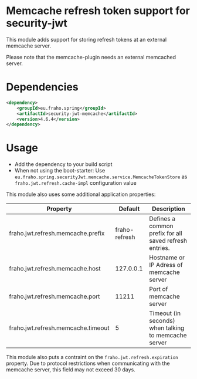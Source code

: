 # Memcache refresh token support for security-jwt

This module adds support for storing refresh tokens at an external memcache server.

Please note that the memcache-plugin needs an external memcached server.

# Dependencies
```xml
<dependency>
    <groupId>eu.fraho.spring</groupId>
    <artifactId>security-jwt-memcache</artifactId>
    <version>4.6.4</version>
</dependency>
```

# Usage
* Add the dependency to your build script
* When not using the boot-starter: Use ```eu.fraho.spring.securityJwt.memcache.service.MemcacheTokenStore``` as ```fraho.jwt.refresh.cache-impl``` configuration value

This module also uses some additional application properties:

| Property                                 | Default        | Description   |
|------------------------------------------|----------------|---------------|
| fraho.jwt.refresh.memcache.prefix        | fraho-refresh  | Defines a common prefix for all saved refresh entries. |
| fraho.jwt.refresh.memcache.host          | 127.0.0.1      | Hostname or IP Adress of memcache server|
| fraho.jwt.refresh.memcache.port          | 11211          | Port of memcache server|
| fraho.jwt.refresh.memcache.timeout       | 5              | Timeout (in seconds) when talking to memcache server|

This module also puts a contraint on the ```fraho.jwt.refresh.expiration``` property.
Due to protocol restrictions when communicating with the memcache server,
this field may not exceed 30 days.
